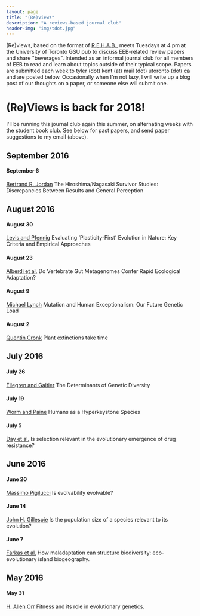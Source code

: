 ```yaml
---
layout: page
title: "(Re)views"
description: "A reviews-based journal club"
header-img: "img/tdot.jpg"
---
```


(Re)views, based on the format of [R.E.H.A.B.](http://www.rilab.org/rehab.html), meets Tuesdays at 4 pm at the University of Toronto GSU pub to discuss EEB-related review papers and share "beverages".
Intended as an informal journal club for all members of EEB to read and learn about topics outside of their typical scope.
Papers are submitted each week to tyler (dot) kent (at) mail (dot) utoronto (dot) ca and are posted below.
Occasionally when I'm not lazy, I will write up a blog post of our thoughts on a paper, or someone else will submit one.

# (Re)Views is back for 2018!
I'll be running this journal club again this summer, on alternating weeks with the student book club. See below for past papers, and send paper suggestions to my email (above).


## September 2016

#### September 6
[Bertrand R. Jordan](http://www.genetics.org/content/genetics/203/4/1505.full.pdf) The Hiroshima/Nagasaki Survivor Studies: Discrepancies Between Results and General Perception

## August 2016

#### August 30
[Levis and Pfennig](https://doi.org/10.1016/j.tree.2016.03.012) Evaluating ‘Plasticity-First’ Evolution in Nature: Key Criteria and Empirical Approaches

#### August 23
[Alberdi et al.](http://www.cell.com/trends/ecology-evolution/fulltext/S0169-5347(16)30077-5) Do Vertebrate Gut Metagenomes Confer Rapid Ecological Adaptation?

#### August 9
[Michael Lynch](http://www.genetics.org/content/202/3/869) Mutation and Human Exceptionalism: Our Future Genetic Load

#### August 2
[Quentin Cronk](https://paperpile.com/view/43ae7f1e-ae0c-052a-8385-0ee25cc58735) Plant extinctions take time

## July 2016

#### July 26
[Ellegren and Galtier](https://paperpile.com/shared/rcSrJY) The Determinants of Genetic Diversity

#### July 19
[Worm and Paine](https://paperpile.com/shared/dLMJWz) Humans as a Hyperkeystone Species

#### July 5
[Day et al.](https://paperpile.com/shared/J8yaVX) Is selection relevant in the evolutionary emergence of drug resistance?

## June 2016

#### June 20
[Massimo Pigilucci](http://www.nature.com/nrg/journal/v9/n1/pdf/nrg2278.pdf) Is evolvability evolvable?

#### June 14
[John H. Gillespie](https://paperpile.com/shared/RDgpbu) Is the population size of a species relevant to its evolution?

#### June 7
[Farkas et al.](http://www.cell.com/trends/ecology-evolution/abstract/S0169-5347(15)00004-X) How maladaptation can structure biodiversity: eco-evolutionary island biogeography.

## May 2016

#### May 31
[H. Allen Orr](https://paperpile.com/shared/TAxSJQ) Fitness and its role in evolutionary genetics.
